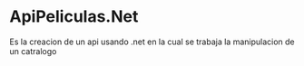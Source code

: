 # ApiPeliculas.Net
Es la creacion de un api usando .net en la cual se trabaja la manipulacion de un catralogo
